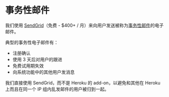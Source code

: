 # 事务性邮件

我们使用 [SendGrid](http://sendgrid.com/)（免费 - $400+ / 月）来向用户发送被称为[事务性邮件](http://www.foundrygroup.com/wp/2010/04/foundry-group-invests-in-sendgrid/)的电子邮件。

典型的事务性电子邮件有：

- 注册确认
- 使用 3 天后对用户的跟进
- 免费试用期失效
- 向系统功能中的其他用户发消息

我们直接使用 SendGrid，而不是 Heroku 的 add-on，以避免和其他在 Heroku 上而且在同一个 IP 组内乱发邮件的用户被归到一起。
